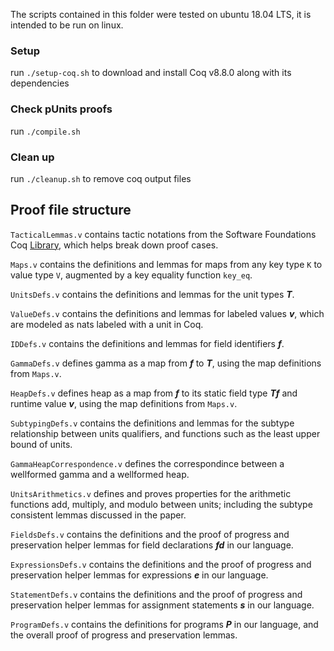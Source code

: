 The scripts contained in this folder were tested on ubuntu 18.04 LTS, it is intended to be run on linux.

### Setup

run `./setup-coq.sh` to download and install Coq v8.8.0 along with its dependencies

### Check pUnits proofs

run `./compile.sh`

### Clean up

run `./cleanup.sh` to remove coq output files

## Proof file structure

`TacticalLemmas.v` contains tactic notations from the Software Foundations Coq [Library](http://flint.cs.yale.edu/cs428/coq/sf/SfLib.html), which helps break down proof cases.

`Maps.v` contains the definitions and lemmas for maps from any key type `K` to value type `V`, augmented by a key equality function `key_eq`.

`UnitsDefs.v` contains the definitions and lemmas for the unit types **_T_**.

`ValueDefs.v` contains the definitions and lemmas for labeled values **_v_**, which are modeled as nats labeled with a unit in Coq.

`IDDefs.v` contains the definitions and lemmas for field identifiers **_f_**.

`GammaDefs.v` defines gamma as a map from **_f_** to **_T_**, using the map definitions from `Maps.v`.

`HeapDefs.v` defines heap as a map from **_f_** to its static field type **_Tf_** and runtime value **_v_**, using the map definitions from `Maps.v`.

`SubtypingDefs.v` contains the definitions and lemmas for the subtype relationship between units qualifiers, and functions such as the least upper bound of units.

`GammaHeapCorrespondence.v` defines the correspondince between a wellformed gamma and a wellformed heap.

`UnitsArithmetics.v` defines and proves properties for the arithmetic functions add, multiply, and modulo between units; including the subtype consistent lemmas discussed in the paper.

`FieldsDefs.v` contains the definitions and the proof of progress and preservation helper lemmas for field declarations **_fd_** in our language.

`ExpressionsDefs.v` contains the definitions and the proof of progress and preservation helper lemmas for expressions **_e_** in our language.

`StatementDefs.v` contains the definitions and the proof of progress and preservation helper lemmas for assignment statements **_s_** in our language.

`ProgramDefs.v` contains the definitions for programs **_P_** in our language, and the overall proof of progress and preservation lemmas.
